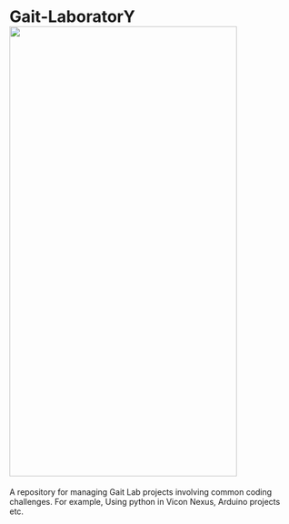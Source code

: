 # Gait-LaboratorY <img src="https://cloud.githubusercontent.com/assets/yourgif.gif" width="400" height="790">

A repository for managing Gait Lab projects involving common coding challenges. For example, Using python in Vicon Nexus, Arduino projects etc.
